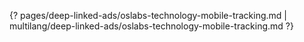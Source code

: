 {? pages/deep-linked-ads/oslabs-technology-mobile-tracking.md | multilang/deep-linked-ads/oslabs-technology-mobile-tracking.md ?}
